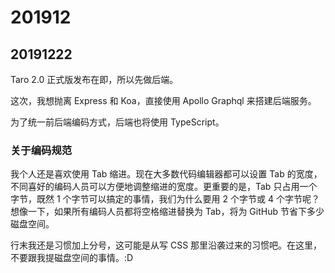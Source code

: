 # 201912

## 20191222

Taro 2.0 正式版发布在即，所以先做后端。

这次，我想抛离 Express 和 Koa，直接使用 Apollo Graphql 来搭建后端服务。

为了统一前后端编码方式，后端也将使用 TypeScript。

### 关于编码规范

我个人还是喜欢使用 Tab 缩进。现在大多数代码编辑器都可以设置 Tab 的宽度，不同喜好的编码人员可以方便地调整缩进的宽度。更重要的是，Tab 只占用一个字节，既然 1 个字节可以搞定的事情，我们为什么要用 2 个字节或 4 个字节呢？想像一下，如果所有编码人员都将空格缩进替换为 Tab，将为 GitHub 节省下多少磁盘空间。

行末我还是习惯加上分号，这可能是从写 CSS 那里沿袭过来的习惯吧。在这里，不要跟我提磁盘空间的事情。:D
